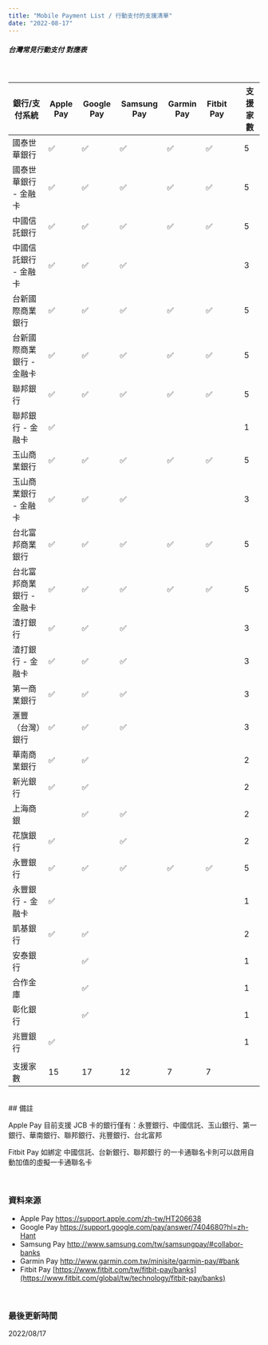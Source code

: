 ```yaml
---
title: "Mobile Payment List / 行動支付的支援清單"
date: "2022-08-17"
---
```


##### 台灣常見行動支付 對應表

</br>

| 銀行/支付系統 | Apple Pay | Google Pay | Samsung Pay | Garmin Pay | Fitbit Pay | | 支援家數 |
| -- | -- | -- | -- | -- | -- | -- | -- |
| 國泰世華銀行 |  ✅  | ✅ | ✅ | ✅ | ✅ |  | 5 |
| 國泰世華銀行 - 金融卡 |  ✅  | ✅ | ✅ | ✅ | ✅ |  | 5 |
| 中國信託銀行 | ✅ | ✅ | ✅ | ✅ | ✅ |  | 5 |
| 中國信託銀行 - 金融卡 | ✅ | ✅ | ✅ |  |  |  | 3 |
| 台新國際商業銀行 | ✅ | ✅ | ✅ | ✅ | ✅ |  | 5 |
| 台新國際商業銀行 - 金融卡 | ✅ | ✅ | ✅ | ✅ | ✅ |  | 5 |
| 聯邦銀行 | ✅ | ✅ | ✅ | ✅ | ✅ |  | 5 |
| 聯邦銀行 - 金融卡 | ✅ |  |  |  |  |  | 1 |
| 玉山商業銀行 | ✅ | ✅ | ✅ | ✅ | ✅ |  | 5 |
| 玉山商業銀行 - 金融卡 | ✅ | ✅ | ✅ |  |  |  | 3 |
| 台北富邦商業銀行 | ✅ | ✅ | ✅ | ✅ | ✅ |  | 5 |
| 台北富邦商業銀行 - 金融卡 | ✅ | ✅ | ✅ | ✅ | ✅ |  | 5 |
| 渣打銀行 | ✅ | ✅ | ✅ |   |    |   | 3 |
| 渣打銀行 - 金融卡 | ✅ | ✅ | ✅ |   |    |   | 3 |
| 第一商業銀行 | ✅ | ✅ | ✅ |   |   |  | 3 |
| 滙豐（台灣）銀行 | ✅ | ✅ | ✅ |   |   |   | 3 |
| 華南商業銀行 | ✅ | ✅ |   |   |   |  | 2 |
| 新光銀行 | ✅ | ✅ |   |   |   |   | 2 |
| 上海商銀 |   | ✅ | ✅ |   |   |   | 2 |
| 花旗銀行 | ✅ |   | ✅ |   |   |  | 2 |
| 永豐銀行 | ✅ | ✅ | ✅ | ✅ | ✅ |  | 5 |
| 永豐銀行 - 金融卡 | ✅ |   |   |   |   |  | 1 |
| 凱基銀行 | ✅ | ✅ |   |   |   |  | 2 | 
| 安泰銀行 |   | ✅ |   |   |   |  | 1 | 
| 合作金庫 |   | ✅ |   |   |   |  | 1 | 
| 彰化銀行 |   | ✅ |   |   |   |  | 1 | 
| 兆豐銀行 | ✅ |   |   |   |   |  | 1 | 
| |   |  |  |   |   |   |  |
| 支援家數 |15 | 17 | 12 | 7 | 7 |

</br>
## 備註

Apple Pay 目前支援 JCB 卡的銀行僅有：永豐銀行、中國信託、玉山銀行、第一銀行、華南銀行、聯邦銀行、兆豐銀行、台北富邦

Fitbit Pay 如綁定 中國信託、台新銀行、聯邦銀行 的一卡通聯名卡則可以啟用自動加值的虛擬一卡通聯名卡 

</br>

### 資料來源
* Apple Pay <https://support.apple.com/zh-tw/HT206638>
* Google Pay <https://support.google.com/pay/answer/7404680?hl=zh-Hant>
* Samsung Pay <http://www.samsung.com/tw/samsungpay/#collabor-banks>
* Garmin Pay <http://www.garmin.com.tw/minisite/garmin-pay/#bank>
* Fitbit Pay [https://www.fitbit.com/tw/fitbit-pay/banks](https://www.fitbit.com/global/tw/technology/fitbit-pay/banks)

</br>

### 最後更新時間
2022/08/17
